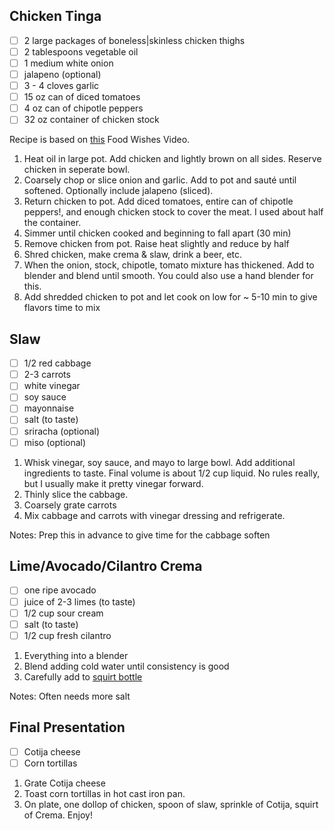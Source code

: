 ## Chicken Tinga

- [ ] 2 large packages of boneless|skinless chicken thighs
- [ ] 2 tablespoons vegetable oil
- [ ] 1 medium white onion 
- [ ] jalapeno (optional)
- [ ] 3 - 4 cloves garlic 
- [ ] 15 oz can of diced tomatoes
- [ ] 4 oz can of chipotle peppers
- [ ] 32 oz container of chicken stock

Recipe is based on [this][2] Food Wishes Video. 
1. Heat oil in large pot. Add chicken and lightly brown on all sides. Reserve chicken in seperate bowl.
2. Coarsely chop or slice onion and garlic. Add to pot and sauté until softened. Optionally include jalapeno (sliced).
3. Return chicken to pot. Add diced tomatoes, entire can of chipotle peppers!, and enough chicken stock to cover the meat. I used about half the container. 
4. Simmer until chicken cooked and beginning to fall apart (30 min)
5. Remove chicken from pot. Raise heat slightly and reduce by half
6. Shred chicken, make crema & slaw, drink a beer, etc. 
7. When the onion, stock, chipotle, tomato mixture has thickened. Add to blender and blend until smooth. You could also use a hand blender for this.
8. Add shredded chicken to pot and let cook on low for ~ 5-10 min to give flavors time to mix 

## Slaw

- [ ] 1/2 red cabbage
- [ ] 2-3 carrots
- [ ] white vinegar
- [ ] soy sauce
- [ ] mayonnaise
- [ ] salt (to taste)
- [ ] sriracha (optional)
- [ ] miso (optional)

1. Whisk vinegar, soy sauce, and mayo to large bowl. Add additional ingredients to taste. Final volume is about 1/2 cup liquid. No rules really, but I usually make it pretty vinegar forward. 
2. Thinly slice the cabbage. 
3. Coarsely grate carrots
4. Mix cabbage and carrots with vinegar dressing and refrigerate. 

Notes: Prep this in advance to give time for  the cabbage soften

## Lime/Avocado/Cilantro Crema

- [ ] one ripe avocado
- [ ] juice of 2-3 limes (to taste)
- [ ] 1/2 cup sour cream
- [ ] salt (to taste)
- [ ] 1/2 cup fresh cilantro

1. Everything into a blender
2. Blend adding cold water until consistency is good
3. Carefully add to [squirt bottle][1]  

Notes: Often needs more salt

## Final Presentation

- [ ] Cotija cheese
- [ ] Corn tortillas

1. Grate Cotija cheese
2. Toast corn tortillas in hot cast iron pan. 
3. On plate, one dollop of chicken, spoon of slaw, sprinkle of Cotija, squirt of Crema. Enjoy!

[1]: https://www.amazon.com/Bottlify-Cap-Pack-Refillable-Condiment-Container/dp/B08DX9WLVL/ref=pd_lpo_3?pd_rd_i=B08DX9WLVL&psc=1
[2]: https://www.youtube.com/watch?v=uRWkUiGI-T4